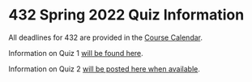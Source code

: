 # 432 Spring 2022 Quiz Information

All deadlines for 432 are provided in the [Course Calendar](https://thomaselove.github.io/432/calendar.html).

Information on Quiz 1 [will be found here](https://github.com/THOMASELOVE/432-2022/tree/main/quiz/quiz1).

Information on Quiz 2 [will be posted here when available](https://github.com/THOMASELOVE/432-2022/tree/main/quiz/quiz2).
